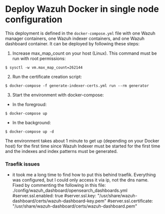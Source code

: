 # Deploy Wazuh Docker in single node configuration

This deployment is defined in the `docker-compose.yml` file with one Wazuh manager containers, one Wazuh indexer containers, and one Wazuh dashboard container. It can be deployed by following these steps: 

1) Increase max_map_count on your host (Linux). This command must be run with root permissions:
```
$ sysctl -w vm.max_map_count=262144
```
2) Run the certificate creation script:
```
$ docker-compose -f generate-indexer-certs.yml run --rm generator
```
3) Start the environment with docker-compose:

- In the foregroud:
```
$ docker-compose up
```
- In the background:
```
$ docker-compose up -d
```

The environment takes about 1 minute to get up (depending on your Docker host) for the first time since Wazuh Indexer must be started for the first time and the indexes and index patterns must be generated.

### Traefik issues
- it took me a long time to find how to put this behind traefik. Everything was configured, but I could only access it via ip, not the dns name. Fixed by commenting the following in this file: ./config/wazuh_dashboard/opensearch_dashboards.yml
    #server.ssl.enabled: true
    #server.ssl.key: "/usr/share/wazuh-dashboard/certs/wazuh-dashboard-key.pem"
    #server.ssl.certificate: "/usr/share/wazuh-dashboard/certs/wazuh-dashboard.pem"
